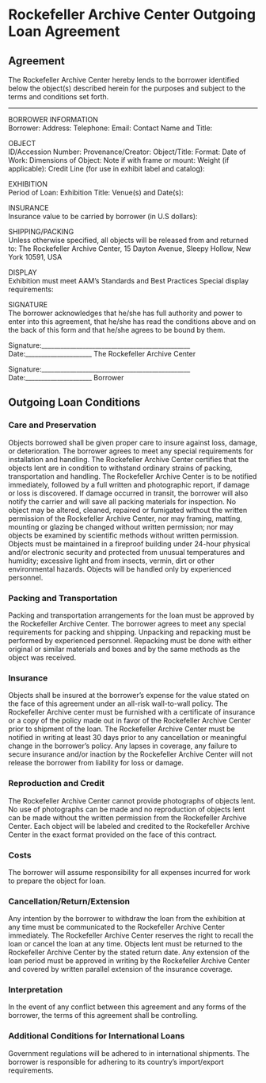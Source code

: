 # Rockefeller Archive Center Outgoing Loan Agreement

## Agreement  
The Rockefeller Archive Center hereby lends to the borrower identified below the object(s) described herein for the purposes and subject to the terms and conditions set forth.
_____________________________________________________________________________________________
BORROWER INFORMATION  
Borrower:
Address:
Telephone:
Email:
Contact Name and Title:

OBJECT  
ID/Accession Number:
Provenance/Creator:
Object/Title:
Format:
Date of Work:
Dimensions of Object:
Note if with frame or mount:
Weight (if applicable):
Credit Line (for use in exhibit label and catalog):


EXHIBITION  
Period of Loan:
Exhibition Title:
Venue(s) and Date(s):

INSURANCE  
Insurance value to be carried by borrower (in U.S dollars):

SHIPPING/PACKING  
Unless otherwise specified, all objects will be released from and returned to:
The Rockefeller Archive Center, 15 Dayton Avenue, Sleepy Hollow, New York 10591, USA

DISPLAY    
Exhibition must meet AAM’s Standards and Best Practices
Special display requirements:

SIGNATURE  
The borrower acknowledges that he/she has full authority and power to enter into this agreement, that he/she has read the conditions above and on the back of this form and that he/she agrees to be bound by them.

Signature:_______________________________________________	Date:_____________________
		         The Rockefeller Archive Center

Signature:_______________________________________________	Date:_____________________
			             Borrower

## Outgoing Loan Conditions

### Care and Preservation
Objects borrowed shall be given proper care to insure against loss, damage, or deterioration. The borrower agrees to meet any special requirements for installation and handling. The Rockefeller Archive Center certifies that the objects lent are in condition to withstand ordinary strains of packing, transportation and handling. The Rockefeller Archive Center is to be notified immediately, followed by a full written and photographic report, if damage or loss is discovered. If damage occurred in transit, the borrower will also notify the carrier and will save all packing materials for inspection. No object may be altered, cleaned, repaired or fumigated without the written permission of the Rockefeller Archive Center, nor may framing, matting, mounting or glazing be changed without written permission; nor may objects be examined by scientific methods without written permission. Objects must be maintained in a fireproof building under 24-hour physical and/or electronic security and protected from unusual temperatures and humidity; excessive light and from insects, vermin, dirt or other environmental hazards. Objects will be handled only by experienced personnel.

### Packing and Transportation
Packing and transportation arrangements for the loan must be approved by the Rockefeller Archive Center. The borrower agrees to meet any special requirements for packing and shipping. Unpacking and repacking must be performed by experienced personnel. Repacking must be done with either original or similar materials and boxes and by the same methods as the object was received.

### Insurance
Objects shall be insured at the borrower’s expense for the value stated on the face of this agreement under an all-risk wall-to-wall policy. The Rockefeller Archive center must be furnished with a certificate of insurance or a copy of the policy made out in favor of the Rockefeller Archive Center prior to shipment of the loan. The Rockefeller Archive Center must be notified in writing at least 30 days prior to any cancellation or meaningful change in the borrower’s policy. Any lapses in coverage, any failure to secure insurance and/or inaction by the Rockefeller Archive Center will not release the borrower from liability for loss or damage.

### Reproduction and Credit
The Rockefeller Archive Center cannot provide photographs of objects lent. No use of photographs can be made and no reproduction of objects lent can be made without the written permission from the Rockefeller Archive Center. Each object will be labeled and credited to the Rockefeller Archive Center in the exact format provided on the face of this contract.

### Costs
The borrower will assume responsibility for all expenses incurred for work to prepare the object for loan.

### Cancellation/Return/Extension
Any intention by the borrower to withdraw the loan from the exhibition at any time must be communicated to the Rockefeller Archive Center immediately. The Rockefeller Archive Center reserves the right to recall the loan or cancel the loan at any time. Objects lent must be returned to the Rockefeller Archive Center by the stated return date. Any extension of the loan period must be approved in writing by the Rockefeller Archive Center and covered by written parallel extension of the insurance coverage.

### Interpretation
In the event of any conflict between this agreement and any forms of the borrower, the terms of this agreement shall be controlling.

### Additional Conditions for International Loans
Government regulations will be adhered to in international shipments. The borrower is responsible for adhering to its country’s import/export requirements.
